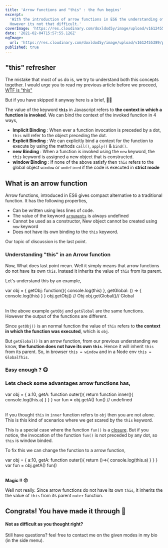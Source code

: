 ```yaml
---
title: 'Arrow functions and "this" : the fun begins'
excerpt:
  'With the introduction of arrow functions in ES6 the understanding of "this" keyword became ever so complicated.
  However its not that difficult.'
coverImage: 'https://res.cloudinary.com/doxldod5y/image/upload/v1612455389/portfolio/posts/this-and-arrow/Screen-Shot-2019-05-30-at-9.46.11-AM_h7paow.png'
date: '2021-02-04T15:57:55.126Z'
ogImage:
  url: 'https://res.cloudinary.com/doxldod5y/image/upload/v1612455389/portfolio/posts/this-and-arrow/Screen-Shot-2019-05-30-at-9.46.11-AM_h7paow.png'
published: true
---
```


## "this" refresher

The mistake that most of us do is, we try to understand both this concepts together. I would urge you to read my previous article before we proceed, [WTF is "this"](/posts/wtf-is-this)

But if you have skipped it anyway here is a brief, 🤷‍♂️

The value of the keyword **`this`** in Javascript refers to **the context in which a function is invoked**. We can bind the context of the invoked function in 4 ways,

- **Implicit Binding** : When ever a function invocation is preceded by a dot, `this` will refer to the object preceding the dot.
- **Explicit Binding** : We can explicitly bind a context for the function to execute by using the methods `call()`, `apply()` & `bind()`.
- **new Binding** : When a function is invoked using the `new` keyword, the `this` keyword is assigned a new object that is constructed.
- **window Binding** : If none of the above satisfy then `this` refers to the global object `window` or `undefined` if the code is executed in **strict mode**

## What is an arrow function

Arrow functions, introduced in ES6 gives compact alternative to a traditional function. It has the following properties,

- Can be written using less lines of code.
- The value of the keyword [`arguments`](https://developer.mozilla.org/en-US/docs/Web/JavaScript/Reference/Functions/arguments) is always undefined
- Cannot be used as a constructor, New object cannot be created using `new` keyword
- Does not have its own binding to the `this` keyword.

Our topic of discussion is the last point.

### Understanding "this" in an Arrow function

Now, What does last point mean. Well it simply means that arrow functions do not have its own `this`. Instead it inherits the value of `this` from its parent.

Let's understand this by an example,

<div class="code-block">
var obj = {
  getObj: function(){
    console.log(this)
  },
  getGlobal: () => {
    console.log(this)
  }
}
obj.getObj() // Obj
obj.getGlobal()// Global
</div>
</br>

In the above example `getObj` and `getGlobal` are the same functions. However the output of the functions are different.

Since `getObj()` is an normal function the value of `this` refers to __the context in which the function was executed__, which is `obj`.

But `getGlobal()` is an arrow function, from our previous understanding we know, **the function does not have its own `this`**. Hence it will inherit `this` from its parent. So, in browser `this = window` and in a Node env `this = GlobalThis`.

### Easy enough ? 😋

### Lets check some advantages arrow functions has,

<div class="code-block">
var obj = {
  a:10,
  getA: function outer(){
    return function inner(){
      console.log(this.a)
    }
  }
}
var fun = obj.getA()
fun() // undefined
</div>
</br>

If you thought `this` in `inner` function refers to `obj` then you are not alone. This is this kind of scenarios where we get scared by the `this` keyword.

This is a special case where the function `fun()` is a [closure](https://developer.mozilla.org/en-US/docs/Web/JavaScript/Closures). But if you notice, the invocation of the function `fun()` is not preceded by any dot, so `this` is window binded.

To fix this we can change the function to a arrow function,

<div class="code-block">
var obj = {
  a:10,
  getA: function outer(){
    return ()=>{
      console.log(this.a)
    }
  }
}
var fun = obj.getA()
fun()
</div>
</br>

**Magic !! 😵**

Well not really. Since arrow functions do not have its own `this`, it inherits the the value of `this` from its parent `outer` function.

## Congrats! You have made it through 🤗
#### Not as difficult as you thought right? 

Still have questions? feel free to contact me on the given modes in my bio (in the side menu).
